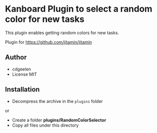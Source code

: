Kanboard Plugin to select a random color for new tasks
==========================

This plugin enables getting random colors for new tasks.

Plugin for https://github.com/jitamin/jitamin

Author
------

- cdgeelen
- License MIT

Installation
------------

- Decompress the archive in the `plugins` folder

or

- Create a folder **plugins/RandomColorSelector**
- Copy all files under this directory
